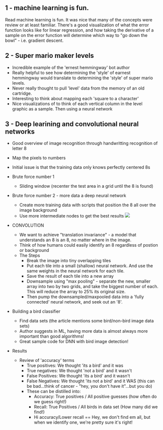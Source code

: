 ## 1 - machine learning is fun.
Read machine learning is fun. It was nice that many of the concepts were review or at least familiar. There's a good visualization of what the error function looks like for linear regression, and how taking the derivative of a sample on the error function will determine which way to "go down the bowl" - i.e. gradient descent.


## 2 - Super mario maker levels
* Incredible example of the 'ernest hemmingway' bot author
* Really helpful to see how determining the 'style' of earnest hemmingway would translate to determining the 'style' of super mario levels.
* Never really thought to pull 'level' data from the memory of an old cartridge. 
* Interesting to think about mapping each 'square to a character'
* Nice visualizations of to think of each vertical column in the level graphic as a sample. Then using a neural network

## 3 - Deep learining and convolutional neural networks
* Good overview of image recognition through handwritting recognition of letter 8
* Map the pixels to numbers
* Initial issue is that the training data only knows perfectly centered 8s
* Brute force number 1
    * Sliding window (recenter the test area in a grid until the 8 is found)
* Brute force number 2 - more data a deep neural network
    * Create more training data with scripts that position the 8 all over the image background
    * Use more intermediate nodes to get the best results
    [<img src="https://cdn-images-1.medium.com/max/800/1*wfmpsoFqWKC7VadjTJxwnQ.png">](https://medium.com/@ageitgey/machine-learning-is-fun-part-3-deep-learning-and-convolutional-neural-networks-f40359318721#.m3kruuxe7)
* CONVOLUTION
    * We want to achieve "translation invariance" - a model that understands an 8 is an 8, no matter where in the image.
    * Think of how humans could easily identify an 8 regardless of postion or background
    * The Steps
        * Break the image into tiny overlapping tiles
        * Put each tile into a small (shallow) neural network. And use the same weights in the neural network for each tile.
        * Save the result of each tile into a new array
        * Downsample using "max pooling" - separate the new, smaller array into two by two grids, and take the biggest number of each. This will reduce the array to 25% its original size.
        * Then pump the downsampled/maxpooled data into a 'fully connected' neural network, and seek out an '8'.
        
* Building a bird classifier
   * Find data sets (the article mentions some bird/non-bird image data sets)
   * Author suggests in ML, having more data is almost always more important than good algorithms!
   * Great sample code for DNN with bird image detection!
* Results
    * Review of 'accuracy' terms
        * True positives: We thought 'its a bird' and it was
        * True negatives: We thought 'not a bird' and it wasn't
        * False Positives: We thought 'its a bird' and it wasn't
        * False Negatives: We thought 'its not a bird' and it WAS (this can be bad...think of cancer - "hey, you don't have it"...but you do)
        * These can be distilled into:
            * Accuracy: True positives  / All positive guesses (how often do we guess right!)
            * Recall: True Positives / All birds in data set (How many did we find!)
            * Hi accuracy/Lower recall == Hey, we don't find em all, but when we identify one, we're pretty sure it's right!
            
        